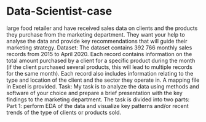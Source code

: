 # Data-Scientist-case
large food retailer and have received sales data on clients and the products they purchase from the marketing department. They want your help to analyse the data and provide key recommendations that will guide their marketing strategy.
Dataset:
The dataset contains 392 766 monthly sales records from 2015 to April 2020. Each record contains information on the total amount purchased by a client for a specific product during the month (if the client purchased several products, this will lead to multiple records for the same month). Each record also includes information relating to the type and location of the client and the sector they operate in. A mapping file in Excel is provided.
Task:
My task is to analyze the data using methods and software of your choice and prepare a brief presentation with the key findings to the marketing department. The task is divided into two parts:
Part 1: perform EDA of the data and visualize key patterns and/or recent trends of the type of clients or products sold.
